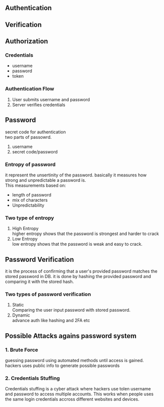 
## Authentication 
## Verification
## Authorization

### Credentials
* username
* password
* token

### Authentication Flow
1. User submits username and password
2. Server verifies credentials

## Password
secret code for authentication <br>
two parts of passowrd.
1. username
2. secret code/password

### Entropy of password
it represent the unsertinity of the password. basically it measures how strong and unpredictable a password is.<br>
This measurements based on:
* length of password
* mix of characters
* Unpredictability

### Two type of entropy
1. High Entropy <br>
higher entropy shows that the password is strongest and harder to crack
2. Low Entropy<br>
low entropy shows that the password is weak and easy to crack.


## Password Verification
it is the process of confirming that a user's provided password matches the stored password in DB.
it is done by hashing the provided password and comparing it with the stored hash.

### Two types of password verification
1. Static <br>
Comparing the user input password with stored password.
2. Dynamic <br>
advance auth like hashing and 2FA etc

## Possible Attacks agains password system
### 1. Brute Force
guessing password using automated methods until access is gained. hackers uses public info to generate possible passwords
### 2. Credentials Stuffing
Credentials stuffing is a cyber attack where hackers use tolen username and password to access multiple accounts. This works when people uses the same login credentials accross different websites and devices. 